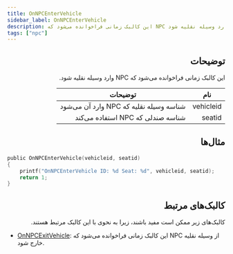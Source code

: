 ```yaml
---
title: OnNPCEnterVehicle
sidebar_label: OnNPCEnterVehicle
description: این کالبک زمانی فراخوانده می‌شود که NPC وارد وسیله نقلیه شود.
tags: ["npc"]
---
```


<div dir="rtl" style={{ textAlign: "right" }}>

## توضیحات

این کالبک زمانی فراخوانده می‌شود که NPC وارد وسیله نقلیه شود.

| نام       | توضیحات                           |
| --------- | -------------------------------- |
| vehicleid | شناسه وسیله نقلیه که NPC وارد آن می‌شود |
| seatid    | شناسه صندلی که NPC استفاده می‌کند    |

## مثال‌ها

</div>

```c
public OnNPCEnterVehicle(vehicleid, seatid)
{
    printf("OnNPCEnterVehicle ID: %d Seat: %d", vehicleid, seatid);
    return 1;
}
```

<div dir="rtl" style={{ textAlign: "right" }}>

## کالبک‌های مرتبط

کالبک‌های زیر ممکن است مفید باشند، زیرا به نحوی با این کالبک مرتبط هستند.

</div>

- [OnNPCExitVehicle](OnNPCExitVehicle): این کالبک زمانی فراخوانده می‌شود که NPC از وسیله نقلیه خارج شود.